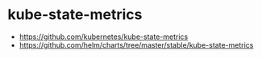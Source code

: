 # kube-state-metrics

* https://github.com/kubernetes/kube-state-metrics
* https://github.com/helm/charts/tree/master/stable/kube-state-metrics
